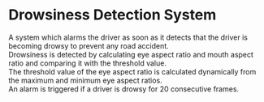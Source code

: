 # Drowsiness Detection System

A system which alarms the driver as soon as it detects that the driver is becoming drowsy to prevent any road accident.\
Drowsiness is detected by calculating eye aspect ratio and mouth aspect ratio and comparing it with the threshold value.\
The threshold value of the eye aspect ratio is calculated dynamically from the maximum and minimum eye aspect ratios.\
An alarm is triggered if a driver is drowsy for 20 consecutive frames.
